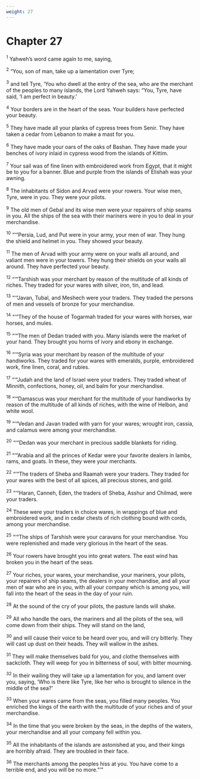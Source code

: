 ```yaml
---
weight: 27
---
```


# Chapter 27

<sup>1</sup> Yahweh’s word came again to me, saying, 

<sup>2</sup> “You, son of man, take up a lamentation over Tyre; 

<sup>3</sup> and tell Tyre, ‘You who dwell at the entry of the sea, who are the merchant of the peoples to many islands, the Lord Yahweh says: “You, Tyre, have said, ‘I am perfect in beauty.’ 

<sup>4</sup> Your borders are in the heart of the seas. Your builders have perfected your beauty. 

<sup>5</sup> They have made all your planks of cypress trees from Senir. They have taken a cedar from Lebanon to make a mast for you. 

<sup>6</sup> They have made your oars of the oaks of Bashan. They have made your benches of ivory inlaid in cypress wood from the islands of Kittim. 

<sup>7</sup> Your sail was of fine linen with embroidered work from Egypt, that it might be to you for a banner. Blue and purple from the islands of Elishah was your awning. 

<sup>8</sup> The inhabitants of Sidon and Arvad were your rowers. Your wise men, Tyre, were in you. They were your pilots. 

<sup>9</sup> The old men of Gebal and its wise men were your repairers of ship seams in you. All the ships of the sea with their mariners were in you to deal in your merchandise. 

<sup>10</sup> “‘“Persia, Lud, and Put were in your army, your men of war. They hung the shield and helmet in you. They showed your beauty. 

<sup>11</sup> The men of Arvad with your army were on your walls all around, and valiant men were in your towers. They hung their shields on your walls all around. They have perfected your beauty. 

<sup>12</sup> “‘“Tarshish was your merchant by reason of the multitude of all kinds of riches. They traded for your wares with silver, iron, tin, and lead. 

<sup>13</sup> “‘“Javan, Tubal, and Meshech were your traders. They traded the persons of men and vessels of bronze for your merchandise. 

<sup>14</sup> “‘“They of the house of Togarmah traded for your wares with horses, war horses, and mules. 

<sup>15</sup> “‘“The men of Dedan traded with you. Many islands were the market of your hand. They brought you horns of ivory and ebony in exchange. 

<sup>16</sup> “‘“Syria was your merchant by reason of the multitude of your handiworks. They traded for your wares with emeralds, purple, embroidered work, fine linen, coral, and rubies. 

<sup>17</sup> “‘“Judah and the land of Israel were your traders. They traded wheat of Minnith, confections, honey, oil, and balm for your merchandise. 

<sup>18</sup> “‘“Damascus was your merchant for the multitude of your handiworks by reason of the multitude of all kinds of riches, with the wine of Helbon, and white wool. 

<sup>19</sup> “‘“Vedan and Javan traded with yarn for your wares; wrought iron, cassia, and calamus were among your merchandise. 

<sup>20</sup> “‘“Dedan was your merchant in precious saddle blankets for riding. 

<sup>21</sup> “‘“Arabia and all the princes of Kedar were your favorite dealers in lambs, rams, and goats. In these, they were your merchants. 

<sup>22</sup> “‘“The traders of Sheba and Raamah were your traders. They traded for your wares with the best of all spices, all precious stones, and gold. 

<sup>23</sup> “‘“Haran, Canneh, Eden, the traders of Sheba, Asshur and Chilmad, were your traders. 

<sup>24</sup> These were your traders in choice wares, in wrappings of blue and embroidered work, and in cedar chests of rich clothing bound with cords, among your merchandise. 

<sup>25</sup> “‘“The ships of Tarshish were your caravans for your merchandise. You were replenished and made very glorious in the heart of the seas. 

<sup>26</sup> Your rowers have brought you into great waters. The east wind has broken you in the heart of the seas. 

<sup>27</sup> Your riches, your wares, your merchandise, your mariners, your pilots, your repairers of ship seams, the dealers in your merchandise, and all your men of war who are in you, with all your company which is among you, will fall into the heart of the seas in the day of your ruin. 

<sup>28</sup> At the sound of the cry of your pilots, the pasture lands will shake. 

<sup>29</sup> All who handle the oars, the mariners and all the pilots of the sea, will come down from their ships. They will stand on the land, 

<sup>30</sup> and will cause their voice to be heard over you, and will cry bitterly. They will cast up dust on their heads. They will wallow in the ashes. 

<sup>31</sup> They will make themselves bald for you, and clothe themselves with sackcloth. They will weep for you in bitterness of soul, with bitter mourning. 

<sup>32</sup> In their wailing they will take up a lamentation for you, and lament over you, saying, ‘Who is there like Tyre, like her who is brought to silence in the middle of the sea?’ 

<sup>33</sup> When your wares came from the seas, you filled many peoples. You enriched the kings of the earth with the multitude of your riches and of your merchandise. 

<sup>34</sup> In the time that you were broken by the seas, in the depths of the waters, your merchandise and all your company fell within you. 

<sup>35</sup> All the inhabitants of the islands are astonished at you, and their kings are horribly afraid. They are troubled in their face. 

<sup>36</sup> The merchants among the peoples hiss at you. You have come to a terrible end, and you will be no more.”’” 



